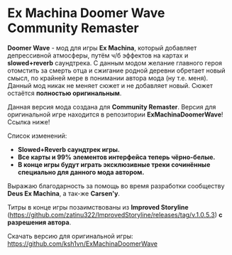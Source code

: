 # Ex Machina Doomer Wave Community Remaster

**Doomer Wave** - мод для игры **Ex Machina**, который добавляет депрессивной атмосферы, путём ч/б эффектов на картах и **slowed+reverb** саундтрека. С данным модом желание главного героя отомстить за смерть отца и сжигание родной деревни обретает новый смысл, по крайней мере в понимании автора мода (ну т.е. меня). Данный мод никак не меняет сюжет и не добавляет новый. Сюжет остаётся **полностью оригинальным**.

Данная версия мода создана для **Community Remaster**. Версия для оригинальной игре находится в репозитории **ExMachinaDoomerWave**! Ссылка ниже!

Список изменений:

- **Slowed+Reverb саундтрек игры.**
- **Все карты и 99% элементов интерфейса теперь чёрно-белые.**
- **В конце игры будут играть эксклюзивные треки сочинённые специально для данного мода автором.**

Выражаю благодарность за помощь во время разработки сообществу **Deus Ex Machina**, а так-же **Carsen'у**.

Титры в конце игры позаимствованы из **Improved Storyline** (https://github.com/zatinu322/ImprovedStoryline/releases/tag/v.1.0.5.3) **с разрешения автора**.

Скачать версию для оригинальной игры: https://github.com/ksh1vn/ExMachinaDoomerWave
